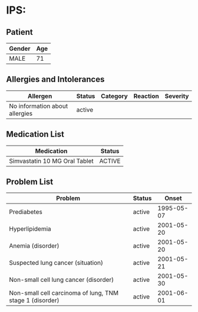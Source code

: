 # IPS:

## Patient

|Gender|Age|
|---|---|
|MALE|71|

## Allergies and Intolerances

|Allergen|Status|Category|Reaction|Severity|
|---|---|---|---|---|
|No information about allergies|active||||

## Medication List

|Medication|Status|
|---|---|
|Simvastatin 10 MG Oral Tablet|ACTIVE|

## Problem List

|Problem|Status|Onset|
|---|---|---|
|Prediabetes|active|1995-05-07|
|Hyperlipidemia|active|2001-05-20|
|Anemia (disorder)|active|2001-05-20|
|Suspected lung cancer (situation)|active|2001-05-21|
|Non-small cell lung cancer (disorder)|active|2001-05-30|
|Non-small cell carcinoma of lung, TNM stage 1 (disorder)|active|2001-06-01|
